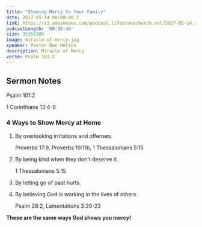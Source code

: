 ```yaml
---
title: "Showing Mercy to Your Family"
date: 2017-05-14 00:00:00 Z
link: https://s3.amazonaws.com/podcast.lifestonechurch.net/2017-05-14.mp3
podcastLength: '00:36:49'
size: 35350309
image: miracle-of-mercy.jpg
speaker: Pastor Ben Helton
description: Miracle of Mercy
verse: Psalm 101:2
---
```


## Sermon Notes

Psalm 101:2

1 Corinthians 13:4-8

### 4 Ways to Show Mercy at Home

1. By overlooking irritations and offenses.

   Proverbs 17:9, Proverbs 19:11b, 1 Thessalonians 5:15

2. By being kind when they don't deserve it.

   1 Thessalonians 5:15

3. By letting go of past hurts.

4. By believing God is working in the lives of others.

   Psalm 28:2, Lamentations 3:20-23

**These are the same ways God shows you mercy!**
